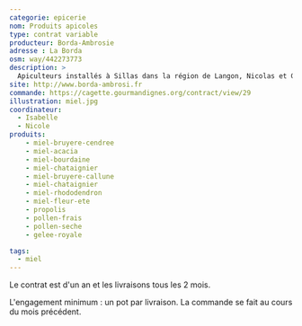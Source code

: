 ```yaml
---
categorie: epicerie
nom: Produits apicoles
type: contrat variable
producteur: Borda-Ambrosie
adresse : La Borda
osm: way/442273773
description: >
  Apiculteurs installés à Sillas dans la région de Langon, Nicolas et Guillaume produisent du miel et des produits dérivés des ruches en agriculture biologique.
site: http://www.borda-ambrosi.fr
commande: https://cagette.gourmandignes.org/contract/view/29
illustration: miel.jpg
coordinateur: 
  - Isabelle
  - Nicole
produits:
    - miel-bruyere-cendree
    - miel-acacia
    - miel-bourdaine 
    - miel-chataignier
    - miel-bruyere-callune
    - miel-chataignier
    - miel-rhododendron
    - miel-fleur-ete
    - propolis
    - pollen-frais
    - pollen-seche
    - gelee-royale

tags:
  - miel
---
```


Le contrat est d'un an et les livraisons tous les 2 mois. 

L'engagement minimum : un pot par livraison. La commande se fait au cours du mois précédent.